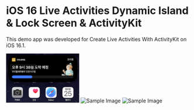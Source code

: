 # iOS 16 Live Activities Dynamic Island & Lock Screen & ActivityKit

This demo app was developed for Create Live Activities With ActivityKit on iOS 16.1.

<p>
<img src="https://github.com/fornew21c/dynamicIsland/blob/main/screenShot/IMG_8552.PNG" alt="Sample Image" width="200">
<img src="https://github.com/fornew21c/dynamicIsland/blob/main/screenShot/IMG_8553.PNG" alt="Sample Image" width="200">
<img src="https://github.com/fornew21c/dynamicIsland/blob/main/screenShot/IMG_8555.PNG" alt="Sample Image" width="200">
</p>



